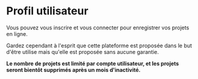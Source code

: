 <a name="user-profile"></a>

# Profil utilisateur

Vous pouvez vous inscrire et vous connecter pour enregistrer vos projets en ligne.

Gardez cependant à l'esprit que cette plateforme est proposée dans le but d'être utilise mais qu'elle est proposée sans aucune garantie.

**Le nombre de projets est limité par compte utilisateur, et les projets seront bientôt supprimés après un mois d'inactivité.**

